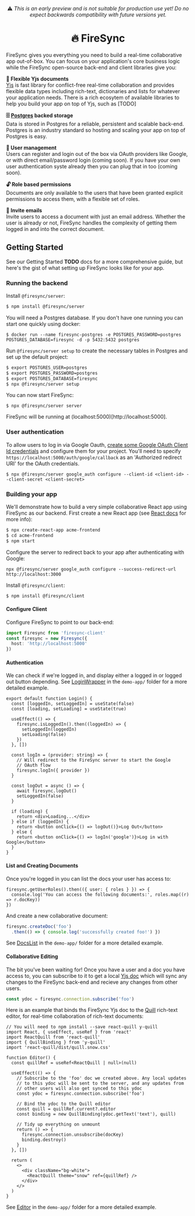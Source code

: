 <p align="center">
⚠️ <em>This is an early preview and is not suitable for production use yet! Do no expect backwards compatibility with future versions yet.</em>
</p>

<h1 align="center">🔥 FireSync</h1>

FireSync gives you everything you need to build a real-time collaborative app out-of-box. You can focus on your application's core business logic while the FireSync open-source back-end and client libraries give you:

**🚀 Flexible Yjs documents** <br/>
[Yjs](https://github.com/yjs/yjs) is fast library for conflict-free real-time collaboration and provides flexible data types including rich-text, dictionaries and lists for whatever your application needs. There is a rich ecosytem of available libraries to help you build your app on top of Yjs, such as [TODO]

**🗄️ [Postgres](https://www.postgresql.org/) backed storage** <br/>
Data is stored in Postgres for a reliable, persistent and scalable back-end. Postgres is an industry standard so hosting and scaling your app on top of Postgres is easy.

**🧑 User management** <br/>
Users can register and login out of the box via OAuth providers like Google, or with direct email/password login (coming soon). If you have your own user authentication syste already then you can plug that in too (coming soon).

**🔓 Role based permissions** <br/>
Documents are only available to the users that have been granted explicit permissions to access them, with a flexible set of roles.

**📧 Invite emails** <br/>
Invite users to access a document with just an email address. Whether the user is already or not, FireSync handles the complexity of getting them logged in and into the correct document.

## Getting Started

See our Getting Started **TODO** docs for a more comprehensive guide, but here's the gist of what setting up FireSync looks like for your app.

### Running the backend

Install `@firesync/server`:

```bash
$ npm install @firesync/server
```

You will need a Postgres database. If you don't have one running you can start one quickly using docker:

```
$ docker run --name firesync-postgres -e POSTGRES_PASSWORD=postgres POSTGRES_DATABASE=firesync -d -p 5432:5432 postgres
```

Run `@firesync/server setup` to create the necessary tables in Postgres and set up the default project:

```bash
$ export POSTGRES_USER=postgres
$ export POSTGRES_PASSWORD=postgres
$ export POSTGRES_DATABASE=firesync
$ npx @firesync/server setup
```

You can now start FireSync:

```
$ npx @firesync/server server
```

FireSync will be running at (localhost:5000)[http://localhost:5000].

### User authentication

To allow users to log in via Google Oauth, [create some Google OAuth Client Id credentials](https://developers.google.com/workspace/guides/create-credentials#oauth-client-id) and configure them for your project. You'll need to specify `https://localhost:5000/auth/google/callback` as an 'Authorized redirect URI' for the OAuth credentials.

```
$ npx @firesync/server google_auth configure --client-id <client-id> --client-secret <client-secret>
```

### Building your app

We'll demonstrate how to build a very simple collaborative React app using FireSync as our backend. First create a new React app (see [React docs](https://reactjs.org/docs/create-a-new-react-app.html) for more info):

```bash
$ npx create-react-app acme-frontend
$ cd acme-frontend
$ npm start
```

Configure the server to redirect back to your app after authenticating with Google:

```
npx @firesync/server google_auth configure --success-redirect-url http://localhost:3000
```

Install `@firesync/client`:

```bash
$ npm install @firesync/client
```

#### Configure Client

Configure FireSync to point to our back-end:

```ts
import Firesync from 'firesync-client'
const firesync = new Firesync({
  host: 'http://localhost:5000'
})
```

#### Authentication

We can check if we're logged in, and display either a logged in or logged out button depending. See [LoginWrapper](https://github.com/firesync-org/firesync/blob/main/demo-app/src/LoginWrapper.tsx) in the `demo-app/` folder for a more detailed example.

```tsx
export default function Login() {
  const [loggedIn, setLoggedIn] = useState(false)
  const [loading, setLoading] = useState(true)

  useEffect(() => {
    firesync.isLoggedIn().then((loggedIn) => {
      setLoggedIn(loggedIn)
      setLoading(false)
    })
  }, [])

  const logIn = (provider: string) => {
    // Will redirect to the FireSync server to start the Google
    // OAuth flow
    firesync.logIn({ provider })
  }

  const logOut = async () => {
    await firesync.logOut()
    setLoggedIn(false)
  }

  if (loading) {
    return <div>Loading...</div>
  } else if (loggedIn) {
    return <button onClick={() => logOut()}>Log Out</button>
  } else {
    return <button onClick={() => logIn('google')}>Log in with Google</button>
  }
}

```

#### List and Creating Documents

Once you're logged in you can list the docs your user has access to:

```tsx
firesync.getUserRoles().then(({ user: { roles } }) => {
  console.log('You can access the following documents:', roles.map((r) => r.docKey))
})
```

And create a new collaborative document:

```ts
firesync.createDoc('foo')
  .then(() => { console.log('successfully created foo!') })
```

See [DocsList](https://github.com/firesync-org/firesync/blob/main/demo-app/src/DocsList.tsx) in the `demo-app/` folder for a more detailed example.

#### Collaborative Editing

The bit you've been waiting for! Once you have a user and a doc you have access to, you can subscribe to it to get a local [Yjs doc](https://github.com/yjs/yjs) which will sync any changes to the FireSync back-end and recieve any changes from other users.

```ts
const ydoc = firesync.connection.subscribe('foo')
```

Here is an example that binds ths FireSync Yjs doc to the [Quill](https://github.com/quilljs/quill) rich-text editor, for real-time collaboration of rich-text documents:

```tsx
// You will need to npm install --save react-quill y-quill
import React, { useEffect, useRef } from 'react'
import ReactQuill from 'react-quill'
import { QuillBinding } from 'y-quill'
import 'react-quill/dist/quill.snow.css'

function Editor() {
  const quillRef = useRef<ReactQuill | null>(null)

  useEffect(() => {
    // Subscribe to the 'foo' doc we created above. Any local updates
    // to this ydoc will be sent to the server, and any updates from 
    // other users will also get synced to this ydoc
    const ydoc = firesync.connection.subscribe('foo')

    // Bind the ydoc to the Quill editor
    const quill = quillRef.current?.editor
    const binding = new QuillBinding(ydoc.getText('text'), quill)

    // Tidy up everything on unmount
    return () => {
      firesync.connection.unsubscribe(docKey)
      binding.destroy()
    }
  }, [])

  return (
    <>
      <div className="bg-white">
        <ReactQuill theme="snow" ref={quillRef} />
      </div>
    </>
  )
}
```

See [Editor](https://github.com/firesync-org/firesync/blob/main/demo-app/src/Editor.tsx) in the `demo-app/` folder for a more detailed example.
